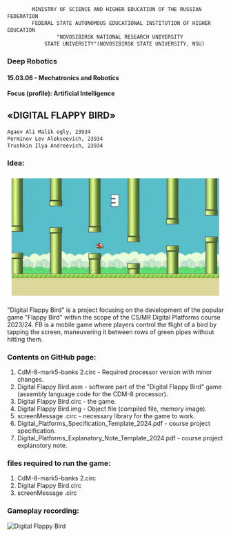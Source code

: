             MINISTRY OF SCIENCE AND HIGHER EDUCATION OF THE RUSSIAN FEDERATION
            FEDERAL STATE AUTONOMOUS EDUCATIONAL INSTITUTION OF HIGHER EDUCATION
                    "NOVOSIBIRSK NATIONAL RESEARCH UNIVERSITY
                STATE UNIVERSITY"(NOVOSIBIRSK STATE UNIVERSITY, NSU)

### Deep Robotics
#### 15.03.06 - Mechatronics and Robotics
#### Focus (profile): Artificial Intelligence

## «DIGITAL FLAPPY BIRD»

    Agaev Ali Malik ogly, 23934
    Perminov Lev Alekseevich, 23934
    Trushkin Ilya Andreevich, 23934

### Idea:
![Screenshot](https://github.com/blya-eto-chto-za-sueta/CS-MR-Digital-platforms-2023-24-PROJECT/blob/main/1.png)


"Digital Flappy Bird" is a project focusing on the development of the popular game "Flappy
Bird" within the scope of the CS/MR Digital Platforms course 2023/24. FB is a mobile game where players control the flight of a bird by tapping the screen, maneuvering it
between rows of green pipes without hitting them.

### Contents on GitHub page:
1. CdM-8-mark5-banks 2.circ - Required processor version with minor changes.
2. Digital Flappy Bird.asm - software part of the "Digital Flappy Bird" game (assembly language code for the CDM-8 processor).
3. Digital Flappy Bird.circ - the game.
4. Digital Flappy Bird.img - Object file (compiled file, memory image).
5. screenMessage .circ - necessary library for the game to work.
6. Digital_Platforms_Specification_Template_2024.pdf - course project specification.
7. Digital_Platforms_Explanatory_Note_Template_2024.pdf - course project explanotory note.


### files required to run the game:
1. CdM-8-mark5-banks 2.circ 
2. Digital Flappy Bird.circ 
3. screenMessage .circ

### Gameplay recording:
![Digital Flappy Bird](https://github.com/user-attachments/assets/c3a9516a-49c7-4e44-8531-1c0883624550)

